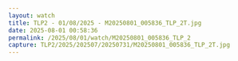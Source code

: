 ```yaml
---
layout: watch
title: TLP2 - 01/08/2025 - M20250801_005836_TLP_2T.jpg
date: 2025-08-01 00:58:36
permalink: /2025/08/01/watch/M20250801_005836_TLP_2
capture: TLP2/2025/202507/20250731/M20250801_005836_TLP_2T.jpg
---
```

